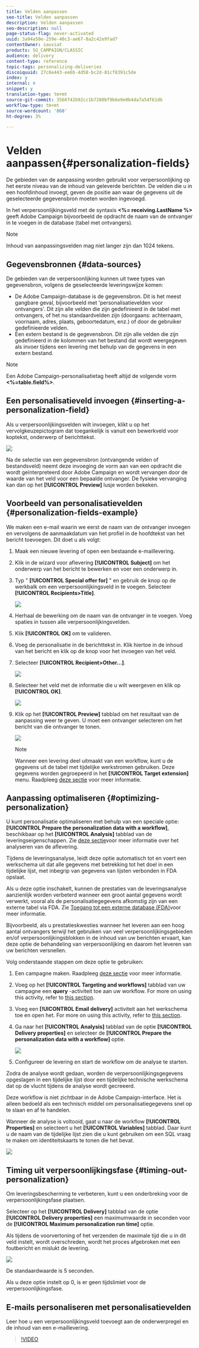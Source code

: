 ```yaml
---
title: Velden aanpassen
seo-title: Velden aanpassen
description: Velden aanpassen
seo-description: null
page-status-flag: never-activated
uuid: 3a94a50e-259e-40c3-ae67-8a2c42e9fad7
contentOwner: sauviat
products: SG_CAMPAIGN/CLASSIC
audience: delivery
content-type: reference
topic-tags: personalizing-deliveries
discoiquuid: 27c8e443-ee6b-4d58-bc2d-81cf8391c5de
index: y
internal: n
snippet: y
translation-type: tm+mt
source-git-commit: 3566f42b92cc1b7280bf9b6e9e0b4da7a54f61db
workflow-type: tm+mt
source-wordcount: '868'
ht-degree: 3%

---
```



# Velden aanpassen{#personalization-fields}

De gebieden van de aanpassing worden gebruikt voor verpersoonlijking op het eerste niveau van de inhoud van geleverde berichten. De velden die u in een hoofdinhoud invoegt, geven de positie aan waar de gegevens uit de geselecteerde gegevensbron moeten worden ingevoegd.

In het verpersoonlijkingsveld met de syntaxis **&lt;%= receiving.LastName %>** geeft Adobe Campaign bijvoorbeeld de opdracht de naam van de ontvanger in te voegen in de database (tabel met ontvangers).

>[!NOTE]
>
>Inhoud van aanpassingsvelden mag niet langer zijn dan 1024 tekens.

## Gegevensbronnen {#data-sources}

De gebieden van de verpersoonlijking kunnen uit twee types van gegevensbron, volgens de geselecteerde leveringswijze komen:

* De Adobe Campaign-database is de gegevensbron. Dit is het meest gangbare geval, bijvoorbeeld met &#39;personalisatievelden voor ontvangers&#39;. Dit zijn alle velden die zijn gedefinieerd in de tabel met ontvangers, of het nu standaardvelden zijn (doorgaans: achternaam, voornaam, adres, plaats, geboortedatum, enz.) of door de gebruiker gedefinieerde velden.
* Een extern bestand is de gegevensbron. Dit zijn alle velden die zijn gedefinieerd in de kolommen van het bestand dat wordt weergegeven als invoer tijdens een levering met behulp van de gegevens in een extern bestand.

>[!NOTE]
>
>Een Adobe Campaign-personalisatietag heeft altijd de volgende vorm **&lt;%=table.field%>**.

## Een personalisatieveld invoegen {#inserting-a-personalization-field}

Als u verpersoonlijkingsvelden wilt invoegen, klikt u op het vervolgkeuzepictogram dat toegankelijk is vanuit een bewerkveld voor koptekst, onderwerp of berichttekst.

![](assets/s_ncs_user_add_custom_field.png)

Na de selectie van een gegevensbron (ontvangende velden of bestandsveld) neemt deze invoeging de vorm aan van een opdracht die wordt geïnterpreteerd door Adobe Campaign en wordt vervangen door de waarde van het veld voor een bepaalde ontvanger. De fysieke vervanging kan dan op het **[!UICONTROL Preview]** lusje worden bekeken.

## Voorbeeld van personalisatievelden {#personalization-fields-example}

We maken een e-mail waarin we eerst de naam van de ontvanger invoegen en vervolgens de aanmaakdatum van het profiel in de hoofdtekst van het bericht toevoegen. Dit doet u als volgt:

1. Maak een nieuwe levering of open een bestaande e-maillevering.
1. Klik in de wizard voor aflevering **[!UICONTROL Subject]** om het onderwerp van het bericht te bewerken en voer een onderwerp in.
1. Typ &quot; **[!UICONTROL Special offer for]** &quot; en gebruik de knop op de werkbalk om een verpersoonlijkingsveld in te voegen. Selecteer **[!UICONTROL Recipients>Title]**.

   ![](assets/s_ncs_user_insert_custom_field.png)

1. Herhaal de bewerking om de naam van de ontvanger in te voegen. Voeg spaties in tussen alle verpersoonlijkingsvelden.
1. Klik **[!UICONTROL OK]** om te valideren.
1. Voeg de personalisatie in de berichttekst in. Klik hiertoe in de inhoud van het bericht en klik op de knop voor het invoegen van het veld.
1. Selecteer **[!UICONTROL Recipient>Other...]**.

   ![](assets/s_ncs_user_insert_custom_field_b.png)

1. Selecteer het veld met de informatie die u wilt weergeven en klik op **[!UICONTROL OK]**.

   ![](assets/s_ncs_user_insert_custom_field_c.png)

1. Klik op het **[!UICONTROL Preview]** tabblad om het resultaat van de aanpassing weer te geven. U moet een ontvanger selecteren om het bericht van die ontvanger te tonen.

   ![](assets/s_ncs_user_insert_custom_field_d.png)

   >[!NOTE]
   >
   >Wanneer een levering deel uitmaakt van een workflow, kunt u de gegevens uit de tabel met tijdelijke werkstromen gebruiken. Deze gegevens worden gegroepeerd in het **[!UICONTROL Target extension]** menu. Raadpleeg [deze sectie](../../workflow/using/data-life-cycle.md#target-data) voor meer informatie.

## Aanpassing optimaliseren {#optimizing-personalization}

U kunt personalisatie optimaliseren met behulp van een speciale optie: **[!UICONTROL Prepare the personalization data with a workflow]**, beschikbaar op het **[!UICONTROL Analysis]** tabblad van de leveringseigenschappen. Zie [deze sectie](../../delivery/using/steps-validating-the-delivery.md#analyzing-the-delivery)voor meer informatie over het analyseren van de aflevering.

Tijdens de leveringsanalyse, leidt deze optie automatisch tot en voert een werkschema uit dat alle gegevens met betrekking tot het doel in een tijdelijke lijst, met inbegrip van gegevens van lijsten verbonden in FDA opslaat.

Als u deze optie inschakelt, kunnen de prestaties van de leveringsanalyse aanzienlijk worden verbeterd wanneer een groot aantal gegevens wordt verwerkt, vooral als de personalisatiegegevens afkomstig zijn van een externe tabel via FDA. Zie [Toegang tot een externe database (FDA)](../../platform/using/additional-options.md#optimizing-email-personalization-with-external-data)voor meer informatie.

Bijvoorbeeld, als u prestatieskwesties wanneer het leveren aan een hoog aantal ontvangers terwijl het gebruiken van veel verpersoonlijkingsgebieden en/of verpersoonlijkingsblokken in de inhoud van uw berichten ervaart, kan deze optie de behandeling van verpersoonlijking en daarom het leveren van uw berichten versnellen.

Volg onderstaande stappen om deze optie te gebruiken:

1. Een campagne maken. Raadpleeg [deze sectie](../../campaign/using/setting-up-marketing-campaigns.md#creating-a-campaign) voor meer informatie.
1. Voeg op het **[!UICONTROL Targeting and workflows]** tabblad van uw campagne een **query** -activiteit toe aan uw workflow. For more on using this activity, refer to [this section](../../workflow/using/query.md).
1. Voeg een **[!UICONTROL Email delivery]** activiteit aan het werkschema toe en open het. For more on using this activity, refer to [this section](../../workflow/using/delivery.md).
1. Ga naar het **[!UICONTROL Analysis]** tabblad van de optie **[!UICONTROL Delivery properties]** en selecteer de **[!UICONTROL Prepare the personalization data with a workflow]** optie.

   ![](assets/perso_optimization.png)

1. Configureer de levering en start de workflow om de analyse te starten.

Zodra de analyse wordt gedaan, worden de verpersoonlijkingsgegevens opgeslagen in een tijdelijke lijst door een tijdelijke technische werkschema dat op de vlucht tijdens de analyse wordt gecreeerd.

Deze workflow is niet zichtbaar in de Adobe Campaign-interface. Het is alleen bedoeld als een technisch middel om personalisatiegegevens snel op te slaan en af te handelen.

Wanneer de analyse is voltooid, gaat u naar de workflow **[!UICONTROL Properties]** en selecteert u het **[!UICONTROL Variables]** tabblad. Daar kunt u de naam van de tijdelijke lijst zien die u kunt gebruiken om een SQL vraag te maken om identiteitskaarts te tonen die het bevat.

![](assets/perso_optimization_temp_table.png)

## Timing uit verpersoonlijkingsfase {#timing-out-personalization}

Om leveringsbescherming te verbeteren, kunt u een onderbreking voor de verpersoonlijkingsfase plaatsen.

Selecteer op het **[!UICONTROL Delivery]** tabblad van de optie **[!UICONTROL Delivery properties]** een maximumwaarde in seconden voor de **[!UICONTROL Maximum personalization run time]** optie.

Als tijdens de voorvertoning of het verzenden de maximale tijd die u in dit veld instelt, wordt overschreden, wordt het proces afgebroken met een foutbericht en mislukt de levering.

![](assets/perso_time-out.png)

De standaardwaarde is 5 seconden.

Als u deze optie instelt op 0, is er geen tijdslimiet voor de verpersoonlijkingsfase.

## E-mails personaliseren met personalisatievelden

Leer hoe u een verpersoonlijkingsveld toevoegt aan de onderwerpregel en de inhoud van een e-maillevering.

>[!VIDEO](https://video.tv.adobe.com/v/24925?quality=12)
